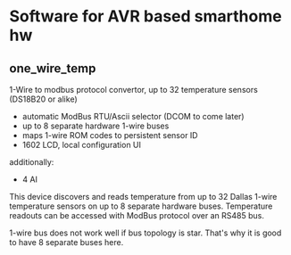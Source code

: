 # Software for AVR based smarthome hw #

## one\_wire\_temp ##

1-Wire to modbus protocol convertor, up to 32 temperature sensors (DS18B20 or alike)

  * automatic ModBus RTU/Ascii selector (DCOM to come later)
  * up to 8 separate hardware 1-wire buses
  * maps 1-wire ROM codes to persistent sensor ID
  * 1602 LCD, local configuration UI

additionally:

  * 4 AI

This device discovers and reads temperature from up to 32 Dallas 1-wire temperature sensors on up to 8 separate hardware buses. Temperature readouts can be accessed with ModBus protocol over an RS485 bus.

1-wire bus does not work well if bus topology is star. That's why it is good to have 8 separate buses here.